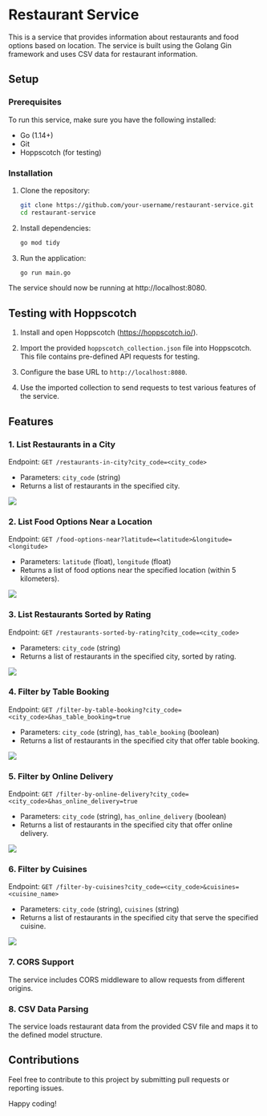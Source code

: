 # Restaurant Service

This is a service that provides information about restaurants and food options based on location. The service is built using the Golang Gin framework and uses CSV data for restaurant information.

## Setup

### Prerequisites

To run this service, make sure you have the following installed:

- Go (1.14+)
- Git
- Hoppscotch (for testing)

### Installation

1. Clone the repository:

    ```bash
    git clone https://github.com/your-username/restaurant-service.git
    cd restaurant-service
    ```

2. Install dependencies:

    ```bash
    go mod tidy
    ```

3. Run the application:

    ```bash
    go run main.go
    ```

The service should now be running at http://localhost:8080.

## Testing with Hoppscotch

1. Install and open Hoppscotch (https://hoppscotch.io/).

2. Import the provided `hoppscotch_collection.json` file into Hoppscotch. This file contains pre-defined API requests for testing.

3. Configure the base URL to `http://localhost:8080`.

4. Use the imported collection to send requests to test various features of the service.

## Features

### 1. List Restaurants in a City

Endpoint: `GET /restaurants-in-city?city_code=<city_code>`

- Parameters: `city_code` (string)
- Returns a list of restaurants in the specified city.


![](/images/city.png)

### 2. List Food Options Near a Location

Endpoint: `GET /food-options-near?latitude=<latitude>&longitude=<longitude>`

- Parameters: `latitude` (float), `longitude` (float)
- Returns a list of food options near the specified location (within 5 kilometers).

![](/images/food-option.png)

### 3. List Restaurants Sorted by Rating

Endpoint: `GET /restaurants-sorted-by-rating?city_code=<city_code>`

- Parameters: `city_code` (string)
- Returns a list of restaurants in the specified city, sorted by rating.

![](/images/sorted.png)

### 4. Filter by Table Booking

Endpoint: `GET /filter-by-table-booking?city_code=<city_code>&has_table_booking=true`

- Parameters: `city_code` (string), `has_table_booking` (boolean)
- Returns a list of restaurants in the specified city that offer table booking.

![](/images/table-booking.png)
### 5. Filter by Online Delivery

Endpoint: `GET /filter-by-online-delivery?city_code=<city_code>&has_online_delivery=true`

- Parameters: `city_code` (string), `has_online_delivery` (boolean)
- Returns a list of restaurants in the specified city that offer online delivery.

![](/images/online.png)

### 6. Filter by Cuisines

Endpoint: `GET /filter-by-cuisines?city_code=<city_code>&cuisines=<cuisine_name>`

- Parameters: `city_code` (string), `cuisines` (string)
- Returns a list of restaurants in the specified city that serve the specified cuisine.

![](/images/cuisine.png)
### 7. CORS Support

The service includes CORS middleware to allow requests from different origins.

### 8. CSV Data Parsing

The service loads restaurant data from the provided CSV file and maps it to the defined model structure.

## Contributions

Feel free to contribute to this project by submitting pull requests or reporting issues.

Happy coding!